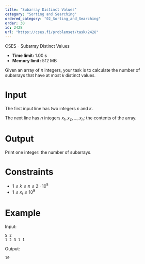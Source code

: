 ```yaml
---
title: "Subarray Distinct Values"
category: "Sorting and Searching"
ordered_category: "02_Sorting_and_Searching"
order: 30
id: 2428
url: "https://cses.fi/problemset/task/2428"
---
```


CSES - Subarray Distinct Values

  * **Time limit:** 1.00 s
  * **Memory limit:** 512 MB

Given an array of $n$ integers, your task is to calculate the number of
subarrays that have at most $k$ distinct values.

# Input

The first input line has two integers $n$ and $k$.

The next line has $n$ integers $x_1,x_2,\dots,x_n$: the contents of the array.

# Output

Print one integer: the number of subarrays.

# Constraints

  * $1 \le k \le n \le 2 \cdot 10^5$
  * $1 \le x_i \le 10^9$

# Example

Input:

    
    
    5 2
    1 2 3 1 1
    

Output:

    
    
    10
    

